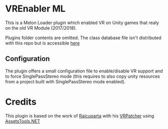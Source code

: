 # VREnabler ML

This is a Melon Loader plugin which enabled VR on Unity games that realy on the old VR Module (2017/2018).

Plugins folder contents are omitted. The class database file isn't distributed with this repo but is accessible [here](https://github.com/nesrak1/AssetsTools.NET/releases)

## Configuration

The plugin offers a small configuration file to enable/disable VR support and to force SinglePassStereo mode (this requires to also copy unity resources from a project built with SinglePassStereo mode enabled).

# Credits

This plugin is based on the work of [Raicuparta](https://github.com/Raicuparta) with his [VRPatcher](https://github.com/Raicuparta/unity-vr-patcher) using [AssetsTools.NET](https://github.com/nesrak1/AssetsTools.NET)
